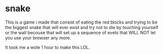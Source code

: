 # snake
This is a game i made that consist of eating the red blocks and trying to be the biggest snake that will ever exist and try not to die by touching yourself or the wall becouse that will set up a sequence of evets that WILL NOT let you use your browser any more.

It took me a wole 1 hour to make this LOL.
